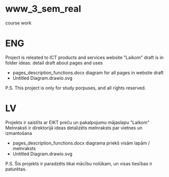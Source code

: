 # www_3_sem_real
course work 

# ENG
Project is releated to ICT products and services website "Laikom" 
draft is in folder ideas: 
    detail draft about pages and uses
   * pages_description_functions.docx
    diagram for all pages in website draft
   * Untitled Diagram.drawio.svg
    

P.S. This project is only for study porpuses, and all rights reserved. 

# LV
Projekts ir saistīts ar EIKT preču un pakalpojumu mājaslapu "Laikom"
Melnraksti ir direktorijā ideas
    detalizēts melnraksts par vietnes un izmantošana
   * pages_description_functions.docx
    diagrama priekš visām lapām / melnraksts
   * Untitled Diagram.drawio.svg

P.S. Šis projekts ir paradzēts tikai mācību nolūkam, un visas tiesības ir paturētas.
